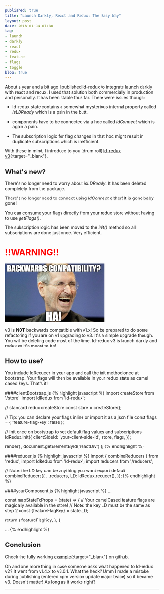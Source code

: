 ```yaml
---
published: true
title: "Launch Darkly, React and Redux: The Easy Way"
layout: post
date: 2018-01-14 07:30
tag:
- launch
- darkly
- react
- redux
- feature
- flags
- toggle
blog: true
---
```

About a year and a bit ago I published ld-redux to integrate launch darkly with react and redux. I used that solution
both commercially in production and personally. It has been stable thus far. There were issues though:

 * ld-redux state contains a somewhat mysterious internal property called *isLDReady* which is a pain in the butt.
 
 * components have to be connected via a hoc called *ldConnect* which is again a pain.
 
 * The subscription logic for flag changes in that hoc might result in duplicate subscriptions which is inefficient. 

With these in mind, I introduce to you (drum roll) [ld-redux v3](https://github.com/yusinto/ld-redux){:target="_blank"}.

## What's new?
There's no longer need to worry about *isLDReady*. It has been deleted completely from the package.

There's no longer need to connect using *ldConnect* either! It is gone baby gone!

You can consume your flags directly from your redux store without having to use *getFlags()*.

The subscription logic has been moved to the *init()* method so all subscriptions are done just once. Very efficient.

<h1 style="color: red">!!WARNING!!</h1>

![Backwards compatibility?](/assets/images/steve-jobs-small.jpg)

v3 is **NOT** backwards compatible with v1.x! So be prepared to do some refactoring if you are on v1 upgrading to v3.
It's a simple upgrade though. You will be deleting code most of the time. ld-redux v3 is launch darkly 
and redux as it's meant to be!

## How to use?
You include ldReducer in your app and call the init method once at bootstrap. Your flags will then be available
in your redux state as camel cased keys. That's it!

####clientBootstrap.js
{% highlight javascript %}
import createStore from '<your-project>/store';
import ldRedux from 'ld-redux';

// standard redux createStore
const store = createStore();

// Tip: you can declare your flags inline or import it as a json file
const flags = { 'feature-flag-key': false };

// Init once on bootstrap to set default flag values and subscriptions
ldRedux.init({
  clientSideId: 'your-client-side-id',
  store,
  flags,
});

render(
  <Provider store={store}>
    <Router routes={routes} history={browserHistory}/>
  </Provider>,
  document.getElementById('reactDiv')
);
{% endhighlight %}

####reducer.js
{% highlight javascript %}
import { combineReducers } from 'redux';
import ldRedux from 'ld-redux';
import reducers from '<your-project>/reducers';

// Note: the LD key can be anything you want
export default combineReducers({
  ...reducers,
  LD: ldRedux.reducer(),
});
{% endhighlight %}

####yourComponent.js
{% highlight javascript %}
...

const mapStateToProps = (state) => {
  // Your camelCased feature flags are magically available in the store!
  // Note: the key LD must be the same as step 2
  const {featureFlagKey} = state.LD;

  return {
    featureFlagKey,
  };
};

...
{% endhighlight %}

## Conclusion
Check the fully working [example](https://github.com/yusinto/ld-redux/tree/master/example){:target="_blank"} on github.

Oh and one more thing in case someone asks what happened to ld-redux v2? It went from v1.4.x to v3.0.1. What the heck?
Umm I made a mistake during publishing (entered npm version update major twice) so it became v3. Doesn't matter! As long
as it works right?

---------------------------------------------------------------------------------------
